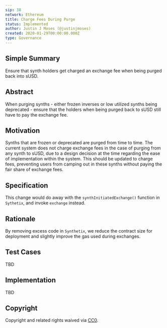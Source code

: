 ```yaml
---
sip: 38
network: Ethereum
title: Charge Fees During Purge
status: Implemented
author: Justin J Moses (@justinjmoses)
created: 2020-01-29T00:00:00.000Z
type: Governance
---
```


<!--You can leave these HTML comments in your merged SIP and delete the visible duplicate text guides, they will not appear and may be helpful to refer to if you edit it again. This is the suggested template for new SIPs. Note that an SIP number will be assigned by an editor. When opening a pull request to submit your SIP, please use an abbreviated title in the filename, `sip-draft_title_abbrev.md`. The title should be 44 characters or less.-->

## Simple Summary

<!--"If you can't explain it simply, you don't understand it well enough." Provide a simplified and layman-accessible explanation of the SIP.-->

Ensure that synth holders get charged an exchange fee when being purged back into sUSD.

## Abstract

<!--A short (~200 word) description of the technical issue being addressed.-->

When purging synths - either frozen inverses or low utilized synths being deprecated - ensure that the holders when being purged back to sUSD still have to pay the exchange fee.

## Motivation

<!--The motivation is critical for SIPs that want to change Synthetix. It should clearly explain why the existing protocol specification is inadequate to address the problem that the SIP solves. SIP submissions without sufficient motivation may be rejected outright.-->

Synths that are frozen or deprecated are purged from time to time. The current system does not charge exchange fees in the case of purging from any synth to sUSD, due to a design decision at the time regarding the ease of implementation within the system. This should be updated to charge fees, preventing users from camping out in these synths without paying the fair share of exchange fees.

## Specification

<!--The technical specification should describe the syntax and semantics of any new feature.-->

This change would do away with the `synthInitiatedExchange()` function in `Sythetix`, and invoke `exchange` instead.

## Rationale

<!--The rationale fleshes out the specification by describing what motivated the design and why particular design decisions were made. It should describe alternate designs that were considered and related work, e.g. how the feature is supported in other languages. The rationale may also provide evidence of consensus within the community, and should discuss important objections or concerns raised during discussion.-->

By removing excess code in `Synthetix`, we reduce the contract size for deployment and slightly improve the gas used during exchanges.

## Test Cases

<!--Test cases for an implementation are mandatory for SIPs but can be included with the implementation..-->

TBD

## Implementation

<!--The implementations must be completed before any SIP is given status "Implemented", but it need not be completed before the SIP is "Approved". While there is merit to the approach of reaching consensus on the specification and rationale before writing code, the principle of "rough consensus and running code" is still useful when it comes to resolving many discussions of API details.-->

TBD

## Copyright

Copyright and related rights waived via [CC0](https://creativecommons.org/publicdomain/zero/1.0/).